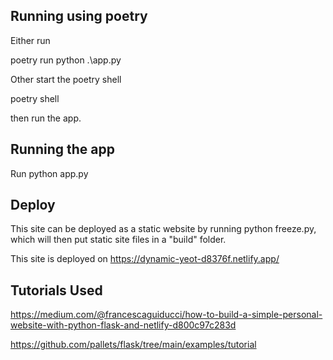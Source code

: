 

## Running using poetry

Either run 

poetry run python .\app.py

Other start the poetry shell

poetry shell 

then run the app. 

## Running the app

Run python app.py

## Deploy

This site can be deployed as a static website by running python freeze.py, which will then put static site files in a "build" folder.

This site is deployed on https://dynamic-yeot-d8376f.netlify.app/

## Tutorials Used

https://medium.com/@francescaguiducci/how-to-build-a-simple-personal-website-with-python-flask-and-netlify-d800c97c283d

https://github.com/pallets/flask/tree/main/examples/tutorial

